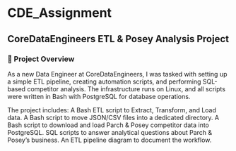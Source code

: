 # CDE_Assignment
## CoreDataEngineers ETL & Posey Analysis Project

### 📌 Project Overview
As a new Data Engineer at CoreDataEngineers, I was tasked with setting up a simple ETL pipeline, creating automation scripts, and performing SQL-based competitor analysis. The infrastructure runs on Linux, and all scripts were written in Bash with PostgreSQL for database operations.

The project includes:
A Bash ETL script to Extract, Transform, and Load data.
A Bash script to move JSON/CSV files into a dedicated directory.
A Bash script to download and load Parch & Posey competitor data into PostgreSQL.
SQL scripts to answer analytical questions about Parch & Posey’s business.
An ETL pipeline diagram to document the workflow.

